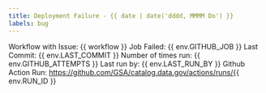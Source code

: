 ```yaml
---
title: Deployment Failure - {{ date | date('dddd, MMMM Do') }}
labels: bug
---
```


Workflow with Issue: {{ workflow }}
Job Failed: {{ env.GITHUB_JOB }}
Last Commit: {{ env.LAST_COMMIT }}
Number of times run: {{ env.GITHUB_ATTEMPTS }}
Last run by: {{ env.LAST_RUN_BY }}
Github Action Run: https://github.com/GSA/catalog.data.gov/actions/runs/{{ env.RUN_ID }}

